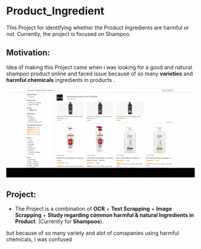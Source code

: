 # Product_Ingredient
This Project for identifying whether the Product Ingredients are harmful or not. Currently, the project is focused on Shampoo.


## Motivation:
Idea of making this Project came when i was looking for a good and natural shampoo product online and faced issue because of so many **varieties** and **harmful chemicals** ingredients in products .

<img src="https://github.com/manthanpatel98/Product_Ingredient/blob/main/Images/Products.gif" width=650>


## Project:
* The Project is a combination of **OCR** + **Text Scrapping** + **Image Scrapping** + **Study regarding common harmful & natural Ingredients in Product**. (Currently for **Shampoos**).

but because of so many variety and alot of comapanies using harmful chemicals, I was confused


